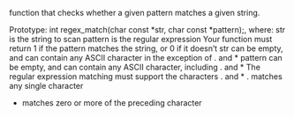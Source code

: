  function that checks whether a given pattern matches a given string.

 Prototype: int regex_match(char const *str, char const *pattern);, where:
 str is the string to scan
 pattern is the regular expression
 Your function must return 1 if the pattern matches the string, or 0 if it doesn’t
 str can be empty, and can contain any ASCII character in the exception of . and *
 pattern can be empty, and can contain any ASCII character, including . and *
 The regular expression matching must support the characters . and *
 . matches any single character
 * matches zero or more of the preceding character
